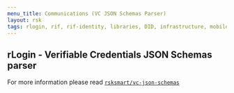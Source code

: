 ```yaml
---
menu_title: Communications (VC JSON Schemas Parser)
layout: rsk
tags: rlogin, rif, rif-identity, libraries, DID, infrastructure, mobile, protocols, mvp, design, rbtc, defi, decentralized, quick-start, guides, tutorial, networks, dapps, tools, rootstock, rsk, ethereum, smart-contracts, install, get-started, how-to, mainnet, testnet, contracts, wallets, web3, crypto
---
```


## rLogin - Verifiable Credentials JSON Schemas parser

For more information please read [`rsksmart/vc-json-schemas`](https://github.com/rsksmart/vc-json-schemas-parser)
